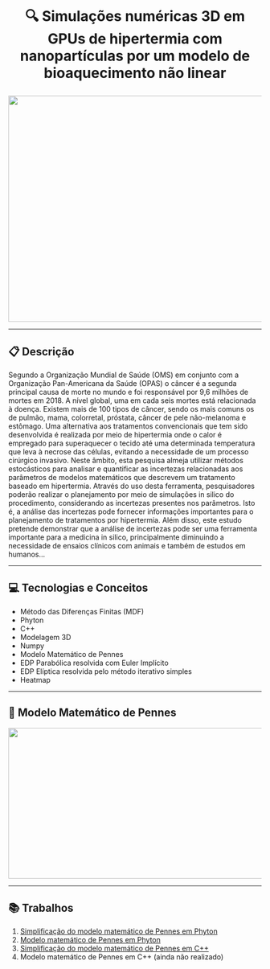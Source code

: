 # <p align = "center">🔍 Simulações numéricas 3D em GPUs de hipertermia com nanopartículas por um modelo de bioaquecimento não linear </p>

<p align="center">
   <img src="https://i.imgur.com/XaCV8aK.gif" width="600" height="450" object-fit="cover"/>
</p>

***

##  :clipboard: Descrição 

Segundo a Organização Mundial de Saúde (OMS) em conjunto com a Organização Pan-Americana da Saúde (OPAS) o câncer é a segunda principal causa de morte no mundo e foi responsável por 9,6 milhões de mortes em 2018. A nível global, uma em cada seis mortes está relacionada à doença. Existem mais de 100 tipos de câncer, sendo os mais comuns os de pulmão, mama, colorretal, próstata, câncer de pele não-melanoma e estômago. Uma alternativa aos tratamentos convencionais que tem sido desenvolvida é realizada por meio de hipertermia onde o calor é empregado para superaquecer o tecido até uma determinada temperatura que leva à necrose das células, evitando a necessidade de um processo cirúrgico invasivo. Neste âmbito, esta pesquisa almeja utilizar métodos estocásticos para analisar e quantificar as incertezas relacionadas aos parâmetros de modelos matemáticos que descrevem um tratamento baseado em hipertermia. Através do uso desta ferramenta, pesquisadores poderão realizar o planejamento por meio de simulações in silico do procedimento, considerando as incertezas presentes nos parâmetros. Isto é, a análise das incertezas pode fornecer informações importantes para o planejamento de tratamentos por hipertermia. Além disso, este estudo pretende demonstrar que a análise de incertezas pode ser uma ferramenta importante para a medicina in silico, principalmente diminuindo a necessidade de ensaios clínicos com animais e também de estudos em humanos...

***

## :computer:	 Tecnologias e Conceitos 

- Método das Diferenças Finitas (MDF)
- Phyton
- C++
- Modelagem 3D
- Numpy
- Modelo Matemático de Pennes
- EDP Parabólica resolvida com Euler Implícito
- EDP Elíptica resolvida pelo método iterativo simples
- Heatmap

*** 

## :brain: Modelo Matemático de Pennes

<p align="center">
   <img src="https://i.imgur.com/j2h9zwp.png" width="700" height="300" object-fit="cover"/>
</p>

***

## :books: Trabalhos 

1. [Simplificação do modelo matemático de Pennes em Phyton](https://github.com/lucasmartinso/IC/blob/main/pt1_Simula%C3%A7%C3%B5es_num%C3%A9ricas_3D_em_GPUs_de_hipertermia_com_nanopart%C3%ADculas_por_um_modelo_de_bioaquecimento_n%C3%A3o_linear.ipynb)
2. [Modelo matemático de Pennes em Phyton](https://github.com/lucasmartinso/IC/blob/main/Modelo_matem%C3%A1tico_Pennes.ipynb)
3. [Simplificação do modelo matemático de Pennes em C++](https://github.com/lucasmartinso/IC/blob/main/Compiling_Cpp_Colab.ipynb)
4. Modelo matemático de Pennes em C++ (ainda não realizado)
